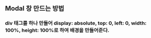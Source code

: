 ## Modal 창 만드는 방법
### div 태그를 하나 만들어 display: absolute, top: 0, left: 0, width: 100%, height: 100%로 하여 배경을 만들어준다.

